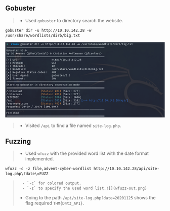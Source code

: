 ## **Gobuster**
>	- Used `gobuster` to directory search the website.
```
gobuster dir -u http://10.10.142.28 -w /usr/share/wordlists/dirb/big.txt 
```
![](gobuster-out.png)
>	- Visited `/api` to find a file named `site-log.php`.
## **Fuzzing**
>	- Used `wfuzz` with the provided word list with the date format implemented.
```
wfuzz -c -z file,advent-cyber-wordlist http://10.10.142.28/api/site-log.php\?date\=FUZZ
```
>		- `-c` for colored output.
>		- `-z` to specify the used word list.![](wfuzz-out.png)
>	- Going to the path `/api/site-log.php?date=20201125` shows the flag required `THM{D4t3_AP1}`.
>